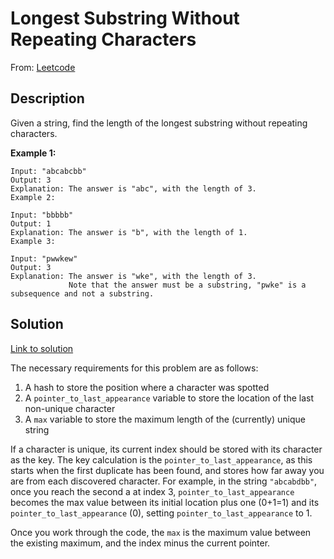 # Longest Substring Without Repeating Characters

From: [Leetcode](https://leetcode.com/problems/longest-substring-without-repeating-characters/)


## Description

Given a string, find the length of the longest substring without repeating characters.

**Example 1:**

```
Input: "abcabcbb"
Output: 3 
Explanation: The answer is "abc", with the length of 3. 
Example 2:
```

```
Input: "bbbbb"
Output: 1
Explanation: The answer is "b", with the length of 1.
Example 3:
```

```
Input: "pwwkew"
Output: 3
Explanation: The answer is "wke", with the length of 3. 
             Note that the answer must be a substring, "pwke" is a subsequence and not a substring.
```

## Solution

[Link to solution](./solution.rb)

The necessary requirements for this problem are as follows:

1. A hash to store the position where a character was spotted
2. A `pointer_to_last_appearance` variable to store the location of the last non-unique character
3. A `max` variable to store the maximum length of the (currently) unique string

If a character is unique, its current index should be stored with its character as the key. The key calculation is the `pointer_to_last_appearance`, as this starts when the first duplicate has been found, and stores how far away you are from each discovered character. For example, in the string `"abcabdbb"`, once you reach the second a at index 3, `pointer_to_last_appearance` becomes the max value between its initial location plus one (0+1=1) and its `pointer_to_last_appearance` (0), setting `pointer_to_last_appearance` to 1.

Once you work through the code, the `max` is the maximum value between the existing maximum, and the index minus the current pointer.
